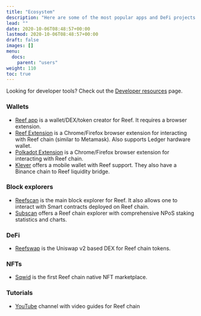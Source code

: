 ```yaml
---
title: "Ecosystem"
description: "Here are some of the most popular apps and DeFi projects on Reef."
lead: ""
date: 2020-10-06T08:48:57+00:00
lastmod: 2020-10-06T08:48:57+00:00
draft: false
images: []
menu:
  docs:
    parent: "users"
weight: 110
toc: true
---
```


Looking for developer tools? Check out the [Developer resources](/docs/developers/resources/) page.

### Wallets
 - [Reef app](https://app.reef.io) is a wallet/DEX/token creator for Reef. It requires a browser
   extension.
 - [Reef Extension](/docs/users/extension) is a Chrome/Firefox browser extension
   for interacting with Reef chain (similar to Metamask). Also supports Ledger hardware wallet.
 - [Polkadot Extension](https://polkadot.js.org/extension/) is a Chrome/Firefox browser extension
   for interacting with Reef chain.
 - [Klever](https://klever.io/) offers a mobile wallet with Reef support. They also have a Binance chain to Reef liquidity bridge.

### Block explorers
 - [Reefscan](https://reefscan.com) is the main block explorer for Reef. It also allows one to
   interact with Smart contracts deployed on Reef chain.
 - [Subscan](https://reef.subscan.io/) offers a Reef chain explorer with comprehensive NPoS staking
   statistics and charts.

### DeFi
 - [Reefswap](https://reefswap.com) is the Uniswap v2 based DEX for Reef chain tokens.

### NFTs
 - [Sqwid](https://sqwid.app/) is the first Reef chain native NFT marketplace.

### Tutorials
 - [YouTube](https://www.youtube.com/playlist?list=PLkhTawnkvgfiHb7wIM932vp73V4Y2Sjfh) channel with
   video guides for Reef chain

